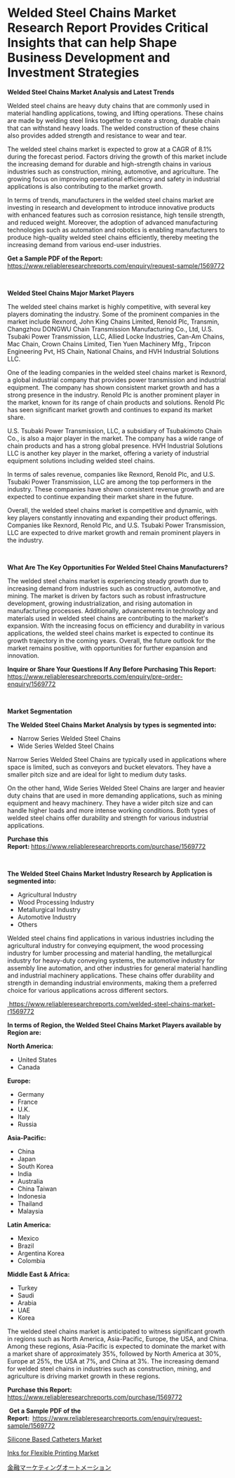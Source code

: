 <p><h1>Welded Steel Chains Market Research Report Provides Critical Insights that can help Shape Business Development and Investment Strategies</h1></p><p><strong>Welded Steel Chains Market Analysis and Latest Trends</strong></p>
<p><p>Welded steel chains are heavy duty chains that are commonly used in material handling applications, towing, and lifting operations. These chains are made by welding steel links together to create a strong, durable chain that can withstand heavy loads. The welded construction of these chains also provides added strength and resistance to wear and tear.</p><p>The welded steel chains market is expected to grow at a CAGR of 8.1% during the forecast period. Factors driving the growth of this market include the increasing demand for durable and high-strength chains in various industries such as construction, mining, automotive, and agriculture. The growing focus on improving operational efficiency and safety in industrial applications is also contributing to the market growth.</p><p>In terms of trends, manufacturers in the welded steel chains market are investing in research and development to introduce innovative products with enhanced features such as corrosion resistance, high tensile strength, and reduced weight. Moreover, the adoption of advanced manufacturing technologies such as automation and robotics is enabling manufacturers to produce high-quality welded steel chains efficiently, thereby meeting the increasing demand from various end-user industries.</p></p>
<p><strong>Get a Sample PDF of the Report:&nbsp;</strong> <a href="https://www.reliableresearchreports.com/enquiry/request-sample/1569772">https://www.reliableresearchreports.com/enquiry/request-sample/1569772</a></p>
<p>&nbsp;</p>
<p><strong>Welded Steel Chains Major Market Players</strong></p>
<p><p>The welded steel chains market is highly competitive, with several key players dominating the industry. Some of the prominent companies in the market include Rexnord, John King Chains Limited, Renold Plc, Transmin, Changzhou DONGWU Chain Transmission Manufacturing Co., Ltd, U.S. Tsubaki Power Transmission, LLC, Allied Locke Industries, Can-Am Chains, Mac Chain, Crown Chains Limited, Tien Yuen Machinery Mfg., Tripcon Engineering Pvt, HS Chain, National Chains, and HVH Industrial Solutions LLC.</p><p>One of the leading companies in the welded steel chains market is Rexnord, a global industrial company that provides power transmission and industrial equipment. The company has shown consistent market growth and has a strong presence in the industry. Renold Plc is another prominent player in the market, known for its range of chain products and solutions. Renold Plc has seen significant market growth and continues to expand its market share.</p><p>U.S. Tsubaki Power Transmission, LLC, a subsidiary of Tsubakimoto Chain Co., is also a major player in the market. The company has a wide range of chain products and has a strong global presence. HVH Industrial Solutions LLC is another key player in the market, offering a variety of industrial equipment solutions including welded steel chains.</p><p>In terms of sales revenue, companies like Rexnord, Renold Plc, and U.S. Tsubaki Power Transmission, LLC are among the top performers in the industry. These companies have shown consistent revenue growth and are expected to continue expanding their market share in the future.</p><p>Overall, the welded steel chains market is competitive and dynamic, with key players constantly innovating and expanding their product offerings. Companies like Rexnord, Renold Plc, and U.S. Tsubaki Power Transmission, LLC are expected to drive market growth and remain prominent players in the industry.</p></p>
<p>&nbsp;</p>
<p><strong>What Are The Key Opportunities For Welded Steel Chains Manufacturers?</strong></p>
<p><p>The welded steel chains market is experiencing steady growth due to increasing demand from industries such as construction, automotive, and mining. The market is driven by factors such as robust infrastructure development, growing industrialization, and rising automation in manufacturing processes. Additionally, advancements in technology and materials used in welded steel chains are contributing to the market's expansion. With the increasing focus on efficiency and durability in various applications, the welded steel chains market is expected to continue its growth trajectory in the coming years. Overall, the future outlook for the market remains positive, with opportunities for further expansion and innovation.</p></p>
<p><strong>Inquire or Share Your Questions If Any Before Purchasing This Report:</strong> <a href="https://www.reliableresearchreports.com/enquiry/pre-order-enquiry/1569772">https://www.reliableresearchreports.com/enquiry/pre-order-enquiry/1569772</a></p>
<p>&nbsp;</p>
<p><strong>Market Segmentation</strong></p>
<p><strong>The Welded Steel Chains Market Analysis by types is segmented into:</strong></p>
<p><ul><li>Narrow Series Welded Steel Chains</li><li>Wide Series Welded Steel Chains</li></ul></p>
<p><p>Narrow Series Welded Steel Chains are typically used in applications where space is limited, such as conveyors and bucket elevators. They have a smaller pitch size and are ideal for light to medium duty tasks.</p><p>On the other hand, Wide Series Welded Steel Chains are larger and heavier duty chains that are used in more demanding applications, such as mining equipment and heavy machinery. They have a wider pitch size and can handle higher loads and more intense working conditions. Both types of welded steel chains offer durability and strength for various industrial applications.</p></p>
<p><strong>Purchase this Report:&nbsp;</strong><a href="https://www.reliableresearchreports.com/purchase/1569772">https://www.reliableresearchreports.com/purchase/1569772</a></p>
<p>&nbsp;</p>
<p><strong>The Welded Steel Chains Market Industry Research by Application is segmented into:</strong></p>
<p><ul><li>Agricultural Industry</li><li>Wood Processing Industry</li><li>Metallurgical Industry</li><li>Automotive Industry</li><li>Others</li></ul></p>
<p><p>Welded steel chains find applications in various industries including the agricultural industry for conveying equipment, the wood processing industry for lumber processing and material handling, the metallurgical industry for heavy-duty conveying systems, the automotive industry for assembly line automation, and other industries for general material handling and industrial machinery applications. These chains offer durability and strength in demanding industrial environments, making them a preferred choice for various applications across different sectors.</p></p>
<p><a href="https://www.reliableresearchreports.com/welded-steel-chains-market-r1569772">&nbsp;https://www.reliableresearchreports.com/welded-steel-chains-market-r1569772</a></p>
<p><strong>In terms of Region, the Welded Steel Chains Market Players available by Region are:</strong></p>
<p>
    <p> <strong> North America: </strong>
        <ul>
            <li>United States</li>
            <li>Canada</li>
        </ul>
        </p> 
    <p> <strong> Europe: </strong>
        <ul>
            <li>Germany</li>
            <li>France</li>
            <li>U.K.</li>
            <li>Italy</li>
            <li>Russia</li>
        </ul>
        </p> 
    <p> <strong> Asia-Pacific: </strong>
        <ul>
            <li>China</li>
            <li>Japan</li>
            <li>South Korea</li>
            <li>India</li>
            <li>Australia</li>
            <li>China Taiwan</li>
            <li>Indonesia</li>
            <li>Thailand</li>
            <li>Malaysia</li>
        </ul>
        </p> 
    <p> <strong> Latin America: </strong>
        <ul>
            <li>Mexico</li>
            <li>Brazil</li>
            <li>Argentina Korea</li>
            <li>Colombia</li>
        </ul>
        </p> 
    <p> <strong> Middle East & Africa: </strong>
        <ul>
            <li>Turkey</li>
            <li>Saudi</li>
            <li>Arabia</li>
            <li>UAE</li>
            <li>Korea</li>
        </ul>
    </p>
    </p>
<p><p>The welded steel chains market is anticipated to witness significant growth in regions such as North America, Asia-Pacific, Europe, the USA, and China. Among these regions, Asia-Pacific is expected to dominate the market with a market share of approximately 35%, followed by North America at 30%, Europe at 25%, the USA at 7%, and China at 3%. The increasing demand for welded steel chains in industries such as construction, mining, and agriculture is driving market growth in these regions.</p></p>
<p><strong>Purchase this Report: </strong><a href="https://www.reliableresearchreports.com/purchase/1569772">https://www.reliableresearchreports.com/purchase/1569772</a></p>
<p>&nbsp;<strong>Get a Sample PDF of the Report:&nbsp;&nbsp;</strong><a href="https://www.reliableresearchreports.com/enquiry/request-sample/1569772">https://www.reliableresearchreports.com/enquiry/request-sample/1569772</a></p>
<p><strong></strong></p>
<p><p><a href="https://github.com/DelaneyWill28/Market-Research-Report-List-1/blob/main/silicone-based-catheters-market.md">Silicone Based Catheters Market</a></p><p><a href="https://medium.com/@bosdendes/inks-for-flexible-printing-market-a-global-and-regional-analysis-focus-on-region-country-level-c1204ff8d5e6">Inks for Flexible Printing Market</a></p><p><a href="https://github.com/zjkmgcs938405/Market-Research-Report-List-3/blob/main/7724407182944.md">金融マーケティングオートメーション</a></p></p>